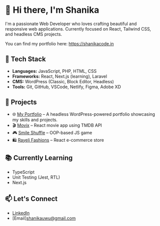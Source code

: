 
# 👋 Hi there, I'm Shanika

I'm a passionate Web Developer who loves crafting beautiful and responsive web applications. Currently focused on React, Tailwind CSS, and headless CMS projects.

 You can find my portfolio here: https://shanikacode.in

## 🔧 Tech Stack

- **Languages:** JavaScript, PHP, HTML, CSS
- **Frameworks:** React, Next.js (learning), Laravel
- **CMS:** WordPress (Classic, Block Editor, Headless)
- **Tools:** Git, GitHub, VSCode, Netlify, Figma, Adobe XD

## 🚀 Projects
- 🌐 [My Portfolio](https://shanikacode.in/) – A headless WordPress-powered portfolio showcasing my skills and projects.
- 🎬 [Movix](https://github.com/shanikauwu1/movix) – React movie app using TMDB API
- 🎮 [Smile Shuffle](https://github.com/shanikauwu1/smile-shuffle) – OOP-based JS game
- 🛍️ [Rayeli Fashions](https://github.com/shanikauwu1/E-commerce-fashion) – React e-commerce store

## 📚 Currently Learning
- TypeScript
- Unit Testing (Jest, RTL)
- Next.js

## 📫 Let's Connect
- [LinkedIn](https://www.linkedin.com/in/shanikajayawardane/)
- [Email]shanikauwu@gmail.com
